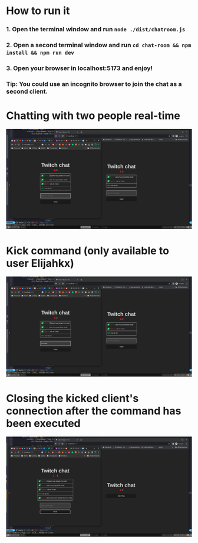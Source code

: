 # How to run it

### 1. Open the terminal window and run `node ./dist/chatroom.js`
### 2. Open a second terminal window and run `cd chat-room && npm install && npm run dev`
### 3. Open your browser in localhost:5173 and enjoy!
### Tip: You could use an incognito browser to join the chat as a second client.

# Chatting with two people real-time
<img src='./screenshot1.png' />

# Kick command (only available to user **Elijahkx**)
<img src='./screenshot2.png' />

# Closing the kicked client's connection after the command has been executed
<img src='./screenshot3.png' />
